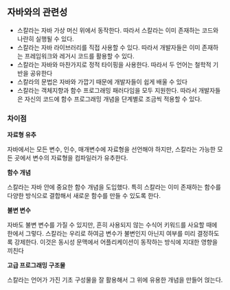 ## 자바와의 관련성

- 스칼라는 자바 가상 머신 위에서 동작한다. 따라서 스칼라는 이미 존재하는 코드와 나란히 실행될 수 있다.
- 스칼라는 자바 라이브러리를 직접 사용할 수 있다. 따라서 개발자들은 이미 존재하는 프레임워크와 레거시 코드를 활용할 수 있다.
- 스칼라는 자바와 마찬가지로 정적 타이핑을 사용한다. 따라서 두 언어는 철학적 기반을 공유한다
- 스칼라의 문법은 자바와 가깝기 때문에 개발자들이 쉽게 배울 수 있다
- 스칼라는 객체지향과 함수 프로그래밍 패러다임을 모두 지원한다. 따라서 개발자들은 자신의 코드에 함수 프로그래밍 개념을 단계별로 조금씩 적용할 수 있다.



### 차이점

**자료형 유추**

자바에서는 모든 변수, 인수, 매개변수에 자료형을 선언해야 하지만, 스칼라는 가능한 모든 곳에서 변수의 자료형을 컴파일러가 유추한다.

**함수 개념**

스칼라는 자바 안에 중요한 함수 개념을 도입했다. 특히 스칼라는 이미 존재하는 함수를 다양한 방식으로 결합해서 새로운 함수를 만들 수 있도록 한다.

**불변 변수**

자바도 불변 변수를 가질 수 있지만, 흔히 사용되지 않는 수식어 키워드를 사요할 때에 한에서 그렇다. 스칼라는 우리로 하여금 변수가 불변인지 아닌지 여부를 미리 결정하도록 강제한다. 이것은 동시성 문맥에서 어플리케이션이 동작하는 방식에 지대한 영향을 끼친다

**고급 프로그래밍 구조물**

스칼라는 언어가 가진 기초 구성물을 잘 활용해서 그 위에 유용한 개념을 만들어 얹는다.

